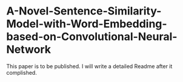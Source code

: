 # A-Novel-Sentence-Similarity-Model-with-Word-Embedding-based-on-Convolutional-Neural-Network
This paper is to be published. I will write a detailed Readme after it complished.
